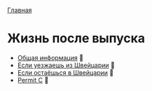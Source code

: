 [Главная](/Guide/)

# Жизнь после выпуска
* [Общая информация](общая-информация.md) 🔄
* [Если уезжаешь из Швейцарии](если-уезжаешь.md) 🔄
* [Если остаёшься в Швейцарии](если-остаешься.md) 🔄
* [Permit C](permit-c.md) 🔄
